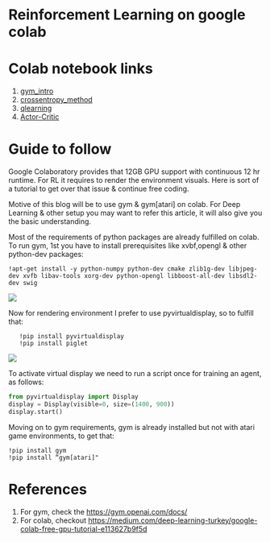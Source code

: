 # Reinforcement Learning on google colab

# Colab notebook links

1. [gym_intro](https://colab.research.google.com/drive/1AsFzJDEI9OtlmGHyuqr21iMLKy4OgAMg)
2. [crossentropy_method](https://colab.research.google.com/drive/1Nu7NtjIQG2MRB2TnQ63RW4E9n_2MNblR)
3. [qlearning](https://colab.research.google.com/drive/1nDO-XfgkAgABCe2jYNAFwmi4plr2xJoc)
4. [Actor-Critic](https://colab.research.google.com/drive/1-TiI1dNIQDukkQC1PXy7mhDT883j9ua9)

# Guide to follow
Google Colaboratory provides that 12GB GPU support with continuous 12 hr runtime. For RL it requires to render the environment visuals. Here is sort of a tutorial to get over that issue & continue free coding.

Motive of this blog will be to use gym & gym[atari] on colab. For Deep Learning & other setup you may want to refer this article, it will also give you the basic understanding.

Most of the requirements of python packages are already fulfilled on colab. To run gym, 1st you have to install prerequisites like xvbf,opengl & other python-dev packages:

```
!apt-get install -y python-numpy python-dev cmake zlib1g-dev libjpeg- dev xvfb libav-tools xorg-dev python-opengl libboost-all-dev libsdl2-dev swig
```

![](https://github.com/ajit2704/Practical-Reinforcement-Learning-With-Colab/blob/master/1_yqDjbLhneoEAyL8Lbwj43w.png)

Now for rendering environment I prefer to use pyvirtualdisplay, so to fulfill that:

```
   !pip install pyvirtualdisplay
   !pip install piglet
```

![](https://github.com/ajit2704/Practical-Reinforcement-Learning-With-Colab/blob/master/1_s4eFRgsGnHWmJWzgAe52Lg.png)

To activate virtual display we need to run a script once for training an agent, as follows:

```python
from pyvirtualdisplay import Display
display = Display(visible=0, size=(1400, 900))
display.start()
```

Moving on to gym requirements, gym is already installed but not with atari game environments, to get that:

```
!pip install gym
!pip install “gym[atari]"
```

# References
 1. For gym, check the https://gym.openai.com/docs/
 2. For colab, checkout https://medium.com/deep-learning-turkey/google-colab-free-gpu-tutorial-e113627b9f5d

